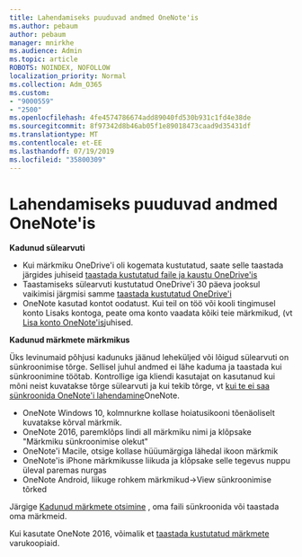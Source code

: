 ```yaml
---
title: Lahendamiseks puuduvad andmed OneNote'is
ms.author: pebaum
author: pebaum
manager: mnirkhe
ms.audience: Admin
ms.topic: article
ROBOTS: NOINDEX, NOFOLLOW
localization_priority: Normal
ms.collection: Adm_O365
ms.custom:
- "9000559"
- "2500"
ms.openlocfilehash: 4fe4574786674add89040fd530b931c1fd4e38de
ms.sourcegitcommit: 8f97342d8b46ab05f1e89018473caad9d35431df
ms.translationtype: MT
ms.contentlocale: et-EE
ms.lasthandoff: 07/19/2019
ms.locfileid: "35800309"
---
```

# <a name="resolving-missing-data-in-onenote"></a>Lahendamiseks puuduvad andmed OneNote'is

**Kadunud sülearvuti**

- Kui märkmiku OneDrive'i oli kogemata kustutatud, saate selle taastada järgides juhiseid [taastada kustutatud faile ja kaustu OneDrive'is](https://support.office.com/article/949ada80-0026-4db3-a953-c99083e6a84f)
- Taastamiseks sülearvuti kustutatud OneDrive'i 30 päeva jooksul vaikimisi järgmisi samme [taastada kustutatud OneDrive'i](https://docs.microsoft.com/onedrive/restore-deleted-onedrive)
- OneNote kasutad kontot oodatust. Kui teil on töö või kooli tingimusel konto Lisaks kontoga, peate oma konto vaadata kõiki teie märkmikud, (vt [Lisa konto OneNote'is](https://support.office.com/article/5afff855-54ee-47e4-a773-db048d4ac299)juhised.

**Kadunud märkmete märkmikus**

Üks levinumaid põhjusi kadunuks jäänud leheküljed või lõigud sülearvuti on sünkroonimise tõrge. Sellisel juhul andmed ei lähe kaduma ja taastada kui sünkroonimine töötab. Kontrollige iga kliendi kasutajat on kasutanud kui mõni neist kuvatakse tõrge sülearvuti ja kui tekib tõrge, vt [kui te ei saa sünkroonida OneNote'i lahendamine](https://support.office.com/article/299495ef-66d1-448f-90c1-b785a6968d45)OneNote.

- OneNote Windows 10, kolmnurkne kollase hoiatusikooni tõenäoliselt kuvatakse kõrval märkmik.
- OneNote 2016, paremklõps lindi all märkmiku nimi ja klõpsake "Märkmiku sünkroonimise olekut"
- OneNote'i Macile, otsige kollase hüüumärgiga lähedal ikoon märkmik
- OneNote'is iPhone märkmikusse liikuda ja klõpsake selle tegevus nuppu üleval paremas nurgas
- OneNote Android, liikuge rohkem märkmikud->View sünkroonimise tõrked

Järgige [Kadunud märkmete otsimine](https://support.office.com/article/32cb2bd7-afe7-44d2-a711-398a88421287) , oma faili sünkroonida või taastada oma märkmeid.

Kui kasutate OneNote 2016, võimalik et [taastada kustutatud märkmete](https://support.office.com/article/32ed1036-74fd-4c21-bc28-033a486e6b14) varukoopiaid.
